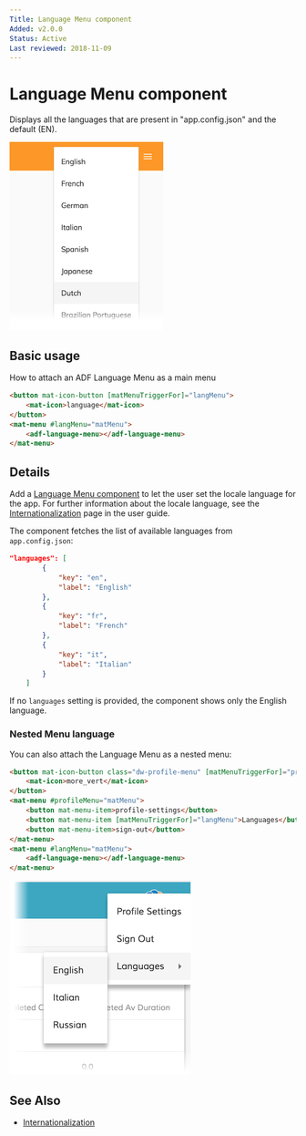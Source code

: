 ```yaml
---
Title: Language Menu component
Added: v2.0.0
Status: Active
Last reviewed: 2018-11-09
---
```


# Language Menu component

Displays all the languages that are present in "app.config.json" and the default (EN).

![Language Menu screenshot](../docassets/images/languages-menu.png)

## Basic usage

How to attach an ADF Language Menu as a main menu

```html
<button mat-icon-button [matMenuTriggerFor]="langMenu">
    <mat-icon>language</mat-icon>
</button>
<mat-menu #langMenu="matMenu">
    <adf-language-menu></adf-language-menu>
</mat-menu>
```

## Details

Add a [Language Menu component](../core/language-menu.component.md) to let the
user set the locale language for the app. For further information about the
locale language, see the
[Internationalization](../user-guide/internationalization.md#how-the-display-language-is-selected)
page in the user guide.

The component fetches the list of available languages from `app.config.json`:

```json
"languages": [
        {
            "key": "en",
            "label": "English"
        },
        {
            "key": "fr",
            "label": "French"
        },
        {
            "key": "it",
            "label": "Italian"
        }
    ]
```

If no `languages` setting is provided, the component shows only the English language.

### Nested Menu language

You can also attach the Language Menu as a nested menu:

```html
<button mat-icon-button class="dw-profile-menu" [matMenuTriggerFor]="profileMenu">
    <mat-icon>more_vert</mat-icon>
</button>
<mat-menu #profileMenu="matMenu">
    <button mat-menu-item>profile-settings</button>
    <button mat-menu-item [matMenuTriggerFor]="langMenu">Languages</button>
    <button mat-menu-item>sign-out</button>
</mat-menu>
<mat-menu #langMenu="matMenu">
    <adf-language-menu></adf-language-menu>
</mat-menu>
```

![Nested Language Menu screenshot](../docassets/images/languages-menu-nested.png)

## See Also

-   [Internationalization](../user-guide/internationalization.md)
